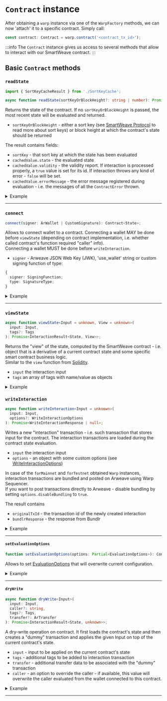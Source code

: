 # `Contract` instance

After obtaining a `warp` instance via one of the `WarpFactory` methods, we can now 'attach' it to a specific contract.
Simply call:
```typescript
const contract: Contract = warp.contract('<contract_tx_id>');
```

:::info
The `Contract` instance gives us access to several methods that allow to interact with our SmartWeave contract.
:::

## Basic `Contract` methods

### `readState`

```typescript
import { SortKeyCacheResult } from './SortKeyCache';

async function readState(sortKeyOrBlockHeight?: string | number): Promise<SortKeyCacheResult<EvalStateResult<State>>>;
```

Returns the state of the contract. If no `sortKeyOrBlockHeight` is passed, the most recent state will be evaluated and returned.

- `sortKeyOrBlockHeight` - either a sort key (see [SmartWeave Protocol](/docs/sdk/advanced/smartweave-protocol) to read more about sort keys) or block height at which the contract's state should be returned

The result contains fields:
- `sortKey` - that sort key at which the state has been evaluated
- `cachedValue.state` - the evaluated state
- `cachedValue.validity` - the validity report. If interaction is processed properly, a `true` value is set for its id.
If interaction throws any kind of error - `false` will be set.
- `cachedValue.errorMessage` - the error message registered during evaluation - i.e. the messages of all the `ContractError` thrown.

<details>
  <summary>Example</summary>

```typescript
const { sortKey, cachedValue } = await contract.readState();
```

</details>

---

### `connect`

```typescript
connect(signer: ArWallet | CustomSignature): Contract<State>;
```

Allows to connect wallet to a contract. Connecting a wallet MAY be done before `viewState` (depending on contract implementation, i.e. whether called contract's function required "caller" info).   
Connecting a wallet MUST be done before `writeInteraction`.

- `signer` - Arweave JSON Web Key (JWK), 'use_wallet' string or custom signing function of type:

```ts
{
  signer: SigningFunction;
  type: SignatureType;
}
```

<details>
  <summary>Example</summary>

```typescript
const contract = warp.contract('YOUR_CONTRACT_TX_ID').connect(jwk);
```

</details>

---

### `viewState`

```typescript
async function viewState<Input = unknown, View = unknown>(
  input: Input,
  tags?: Tags
): Promise<InteractionResult<State, View>>;
```

Returns the "view" of the state, computed by the SmartWeave contract - i.e. object that is a derivative of a current contract state and some specific smart contract business logic.  
Similar to the `view` function from [Solidity](https://docs.soliditylang.org/en/v0.8.17/contracts.html#view-functions).

- `input` the interaction input
- `tags` an array of tags with name/value as objects

<details>
  <summary>Example</summary>

```typescript
const { result } = await contract.viewState({
  function: "NAME_OF_YOUR_FUNCTION",
  data: { ... }
});
```

</details>

### `writeInteraction`

```typescript
async function writeInteraction<Input = unknown>(
  input: Input,
  options?: WriteInteractionOptions
): Promise<WriteInteractionResponse | null>;
```

Writes a new "interaction" transaction - i.e. such transaction that stores input for the contract.
The interaction transactions are loaded during the contract state evaluation.

- `input` the interaction input
- `options` - an object with some custom options (see [WriteInteractionOptions](https://github.com/warp-contracts/warp/blob/main/src/contract/Contract.ts#L49))

In case of the `forMainnet` and `forTestnet` obtained `Warp` instances, interaction transactions are bundled and posted on Arweave using Warp Sequencer.  
If you want to post transactions directly to Arweave - disable bundling by setting `options.disableBundling` to `true`.

The result contains
- `originalTxId` - the transaction id of the newly created interaction
- `bundlrResponse` - the response from Bundlr

<details>
  <summary>Example</summary>

```typescript
const result = await contract.writeInteraction({
  function: "NAME_OF_YOUR_FUNCTION",
  data: { ... }
});
```

</details>

---


#### `setEvaluationOptions`

```typescript
function setEvaluationOptions(options: Partial<EvaluationOptions>): Contract<State>;
```

Allows to set [EvaluationOptions](https://github.com/warp-contracts/warp/blob/main/src/core/modules/StateEvaluator.ts#L98) that will overwrite current configuration.

<details>
  <summary>Example</summary>

```typescript
const contract = warp.contract('YOUR_CONTRACT_TX_ID').setEvaluationOptions({
  waitForConfirmation: true,
  ignoreExceptions: false,
});
```

</details>

---



#### `dryWrite`

```typescript
async function dryWrite<Input>(
  input: Input,
  caller?: string,
  tags?: Tags,
  transfer?: ArTransfer
): Promise<InteractionResult<State, unknown>>;
```

A dry-write operation on contract. It first loads the contract's state and then creates a "dummy" transaction and applies the given Input on top of the current contract's state.

- `input` - input to be applied on the current contract's state
- `tags` - additional tags to be added to interaction transaction
- `transfer` - additional transfer data to be associated with the "dummy" transaction
- `caller` - an option to override the caller - if available, this value will overwrite the caller evaluated from the wallet connected to this contract.

<details>
  <summary>Example</summary>

```typescript
const result = await contract.dryWrite({
  function: "NAME_OF_YOUR_FUNCTION",
  data: { ... }
});
```

</details>

---

